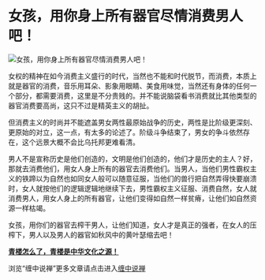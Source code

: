 女孩，用你身上所有器官尽情消费男人吧！
====





![女孩，用你身上所有器官尽情消费男人吧！](http://simg.sinajs.cn/blog7style/images/common/sg_trans.gif)



女权的精神在如今消费主义盛行的时代，当然也不能和时代脱节，而消费，本质上就是器官的消费，音乐用耳朵、影象用眼睛、美食用味觉，当然还有身体的任何一个部分，都需要消费，这里是不分贵贱的。并不能说脑袋看书消费就比其他类型的器官消费要高尚，这只不过是精英主义的胡扯。

但消费主义的时尚并不能遮盖男女两性最原始战争的历史，两性是比阶级更深刻、更原始的对立，这一点，有太多的论述了。阶级斗争结束了，男女的争斗依然存在，这个远景大概不会比乌托邦更难看清。

男人不是宣称历史是他们创造的，文明是他们创造的，他们才是历史的主人？好，那就去消费他们，用女人身上所有的器官去消费他们。当男人，当他们男性霸权主义的铁蹄以为自然也如同女人般可以随意征服，当他们的兽行把自然弄得快要崩溃时，女人就按他们的逻辑逻辑地继续下去，男性霸权主义征服、消费自然，女人就消费男人，用女人身上的所有器官，让他们变得如自然一样贫瘠，让他们如自然资源一样枯竭。

女孩，用你们的器官去榨干男人，让他们知道，女人才是真正的强者，在女人的压榨下，男人以及男人的器官如秋风中的黄叶瑟缩去吧！

[**青楼怎么了，青楼是中华文化之源！**](http://blog.sina.com.cn/u/486e105c010002j3)

浏览“缠中说禅”更多文章请点击进入[缠中说禅](http://blog.sina.com.cn/m/chzhshch)
